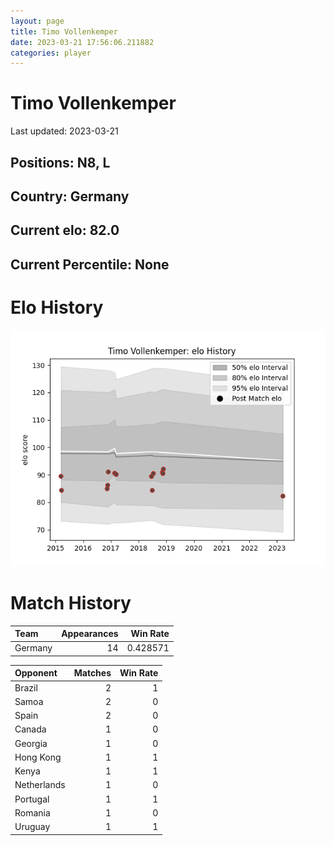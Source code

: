 ```yaml
---  
layout: page  
title: Timo Vollenkemper  
date: 2023-03-21 17:56:06.211882  
categories: player  
---
```

# Timo Vollenkemper


Last updated: 2023-03-21
## Positions: N8, L

## Country: Germany

## Current elo: 82.0

## Current Percentile: None

# Elo History


![elo history](history_TimoVollenkemper.png)
# Match History


| Team    |   Appearances |   Win Rate |
|:--------|--------------:|-----------:|
| Germany |            14 |   0.428571 |

| Opponent    |   Matches |   Win Rate |
|:------------|----------:|-----------:|
| Brazil      |         2 |          1 |
| Samoa       |         2 |          0 |
| Spain       |         2 |          0 |
| Canada      |         1 |          0 |
| Georgia     |         1 |          0 |
| Hong Kong   |         1 |          1 |
| Kenya       |         1 |          1 |
| Netherlands |         1 |          0 |
| Portugal    |         1 |          1 |
| Romania     |         1 |          0 |
| Uruguay     |         1 |          1 |